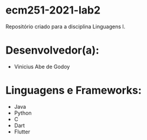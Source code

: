 # ecm251-2021-lab2
Repositório criado para a disciplina Linguagens l.

# Desenvolvedor(a):
- Vinicius Abe de Godoy

# Linguagens e Frameworks:
- Java
- Python
- C
- Dart
- Flutter